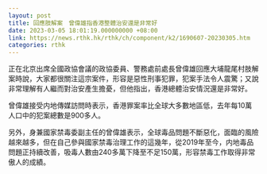 ```yaml
---
layout: post
title: 回應肢解案　曾偉雄指香港整體治安還是非常好
date: 2023-03-05 18:01:19.000000000 +08:00
link: https://news.rthk.hk/rthk/ch/component/k2/1690607-20230305.htm
categories: rthk
---
```


正在北京出席全國政協會議的政協委員、警務處前處長曾偉雄回應大埔龍尾村肢解案時說，大家都很關注這宗案件，形容是惡性刑事犯罪，犯案手法令人震驚；又說非常理解有人繼而對治安產生擔憂，但他指出，香港總體治安情況還是非常好。

曾偉雄接受内地傳媒訪問時表示，香港罪案率比全球大多數地區低，去年每10萬人口中的犯案總數是900多人。

另外，身兼國家禁毒委副主任的曾偉雄表示，全球毒品問題不斷惡化，面臨的風險越來越多，但在自己參與國家禁毒治理工作的這幾年，從2019年至今，内地毒品問題正持續改善，吸毒人數由240多萬下降至不足150萬，形容禁毒工作取得非常傲人的成績。
